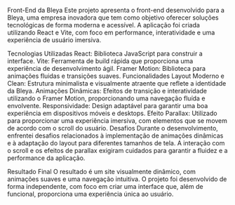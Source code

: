 Front-End da Bleya
Este projeto apresenta o front-end desenvolvido para a Bleya, uma empresa inovadora que tem como objetivo oferecer soluções tecnológicas de forma moderna e acessível. A aplicação foi criada utilizando React e Vite, com foco em performance, interatividade e uma experiência de usuário imersiva.

Tecnologias Utilizadas
React: Biblioteca JavaScript para construir a interface.
Vite: Ferramenta de build rápida que proporciona uma experiência de desenvolvimento ágil.
Framer Motion: Biblioteca para animações fluidas e transições suaves.
Funcionalidades
Layout Moderno e Clean: Estrutura minimalista e visualmente atraente que reflete a identidade da Bleya.
Animações Dinâmicas: Efeitos de transição e interatividade utilizando o Framer Motion, proporcionando uma navegação fluída e envolvente.
Responsividade: Design adaptável para garantir uma boa experiência em dispositivos móveis e desktops.
Efeito Parallax: Utilizado para proporcionar uma experiência imersiva, com elementos que se movem de acordo com o scroll do usuário.
Desafios
Durante o desenvolvimento, enfrentei desafios relacionados à implementação de animações dinâmicas e à adaptação do layout para diferentes tamanhos de tela. A interação com o scroll e os efeitos de parallax exigiram cuidados para garantir a fluidez e a performance da aplicação.

Resultado Final
O resultado é um site visualmente dinâmico, com animações suaves e uma navegação intuitiva. O projeto foi desenvolvido de forma independente, com foco em criar uma interface que, além de funcional, proporciona uma experiência única ao usuário.
